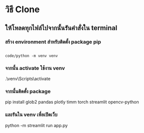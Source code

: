 # วิธี Clone
## ให้โหลดทุกไฟล์ไปจากนั้นรันคำสั่งใน terminal
### สร้าง environment สำหรับติดตั้ง package pip
##
    code/python -m venv venv 
### จากนั้น activate ใช้งาน venv
.\venv\Scripts\activate
### จากนั้นติดตั้ง package
pip install glob2 pandas plotly timm torch streamlit opencv-python
### และรันใน venv เพื่อเปิดเว็บ
python -m streamlit run app.py
